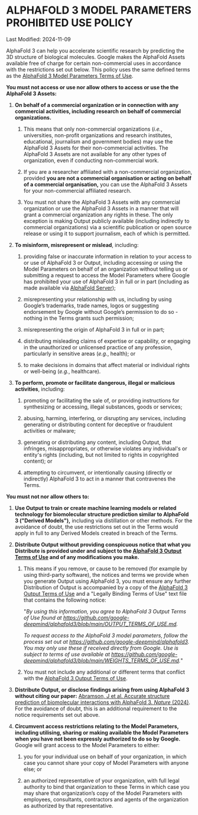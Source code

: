 # ALPHAFOLD 3 MODEL PARAMETERS PROHIBITED USE POLICY

Last Modified: 2024-11-09

AlphaFold 3 can help you accelerate scientific research by predicting the 3D
structure of biological molecules. Google makes the AlphaFold Assets available
free of charge for certain non-commercial uses in accordance with the
restrictions set out below. This policy uses the same defined terms as the
[AlphaFold 3 Model Parameters Terms of Use](https://github.com/google-deepmind/alphafold3/blob/main/WEIGHTS_TERMS_OF_USE.md).

**You must not access or use nor allow others to access or use the the AlphaFold
3 Assets:**

1.  **On behalf of a commercial organization or in connection with any
    commercial activities, including research on behalf of commercial
    organizations.**

    1.  This means that only non-commercial organizations (*i.e.*, universities,
        non-profit organizations and research institutes, educational,
        journalism and government bodies) may use the AlphaFold 3 Assets for
        their non-commercial activities. The AlphaFold 3 Assets are not
        available for any other types of organization, even if conducting
        non-commercial work.

    2.  If you are a researcher affiliated with a non-commercial organization,
        provided **you are not a commercial organisation or acting on behalf of
        a commercial organisation,** you can use the AlphaFold 3 Assets for your
        non-commercial affiliated research.

    3.  You must not share the AlphaFold 3 Assets with any commercial
        organization or use the AlphaFold 3 Assets in a manner that will grant a
        commercial organization any rights in these. The only exception is
        making Output publicly available (including indirectly to commercial
        organizations) via a scientific publication or open source release or
        using it to support journalism, each of which is permitted.

2.  **To misinform, misrepresent or mislead**, including:

    1.  providing false or inaccurate information in relation to your access to
        or use of AlphaFold 3 or Output, including accessing or using the Model
        Parameters on behalf of an organization without telling us or submitting
        a request to access the Model Parameters where Google has prohibited
        your use of AlphaFold 3 in full or in part (including as made available
        via [AlphaFold Server](https://alphafoldserver.com/about));

    2.  misrepresenting your relationship with us, including by using Google’s
        trademarks, trade names, logos or suggesting endorsement by Google
        without Google’s permission to do so - nothing in the Terms grants such
        permission;

    3.  misrepresenting the origin of AlphaFold 3 in full or in part;

    4.  distributing misleading claims of expertise or capability, or engaging
        in the unauthorized or unlicensed practice of any profession,
        particularly in sensitive areas (*e.g.*, health); or

    5.  to make decisions in domains that affect material or individual rights
        or well-being (*e.g.*, healthcare).

3.  **To perform, promote or facilitate dangerous, illegal or malicious
    activities**, including:

    1.  promoting or facilitating the sale of, or providing instructions for
        synthesizing or accessing, illegal substances, goods or services;

    2.  abusing, harming, interfering, or disrupting any services, including
        generating or distributing content for deceptive or fraudulent
        activities or malware;

    3.  generating or distributing any content, including Output, that
        infringes, misappropriates, or otherwise violates any individual's or
        entity's rights (including, but not limited to rights in copyrighted
        content); or

    4.  attempting to circumvent, or intentionally causing (directly or
        indirectly) AlphaFold 3 to act in a manner that contravenes the Terms.

**You must not nor allow others to:**

1.  **Use Output to train or create machine learning models or related
    technology for biomolecular structure prediction similar to AlphaFold 3
    ("Derived Models"),** including via distillation or other methods. For the
    avoidance of doubt, the use restrictions set out in the Terms would apply in
    full to any Derived Models created in breach of the Terms.

2.  **Distribute Output without providing conspicuous notice that what you
    Distribute is provided under and subject to the
    [AlphaFold 3 Output Terms of Use](https://github.com/google-deepmind/alphafold3/blob/main/OUTPUT_TERMS_OF_USE.md)
    and of any modifications you make.**

    1.  This means if you remove, or cause to be removed (for example by using
        third-party software), the notices and terms we provide when you
        generate Output using AlphaFold 3, you must ensure any further
        Distribution of Output is accompanied by a copy of the
        [AlphaFold 3 Output Terms of Use](https://github.com/google-deepmind/alphafold3/blob/main/OUTPUT_TERMS_OF_USE.md)
        and a "Legally Binding Terms of Use" text file that contains the
        following notice:

        "*By using this information, you agree to AlphaFold 3 Output Terms of
        Use found at
        https://github.com/google-deepmind/alphafold3/blob/main/OUTPUT_TERMS_OF_USE.md.*

        *To request access to the AlphaFold 3 model parameters, follow the
        process set out at https://github.com/google-deepmind/alphafold3. You
        may only use these if received directly from Google. Use is subject to
        terms of use available at
        https://github.com/google-deepmind/alphafold3/blob/main/WEIGHTS_TERMS_OF_USE.md.*"

    2.  You must not include any additional or different terms that conflict
        with the
        [AlphaFold 3 Output Terms of Use](https://github.com/google-deepmind/alphafold3/blob/main/OUTPUT_TERMS_OF_USE.md).

3.  **Distribute Output, or disclose findings arising from using AlphaFold 3
    without citing our paper:** [Abramson, J et al. Accurate structure
    prediction of biomolecular interactions with AlphaFold 3. *Nature*
    (2024)](https://www.nature.com/articles/s41586-024-07487-w). For the
    avoidance of doubt, this is an additional requirement to the notice
    requirements set out above.

4.  **Circumvent access restrictions relating to the Model Parameters, including
    utilising, sharing or making available the Model Parameters when you have
    not been expressly authorized to do so by Google.** Google will grant access
    to the Model Parameters to either:

    1.  you for your individual use on behalf of your organization, in which
        case you cannot share your copy of Model Parameters with anyone else; or

    2.  an authorized representative of your organization, with full legal
        authority to bind that organization to these Terms in which case you may
        share that organization’s copy of the Model Parameters with employees,
        consultants, contractors and agents of the organization as authorized by
        that representative.
